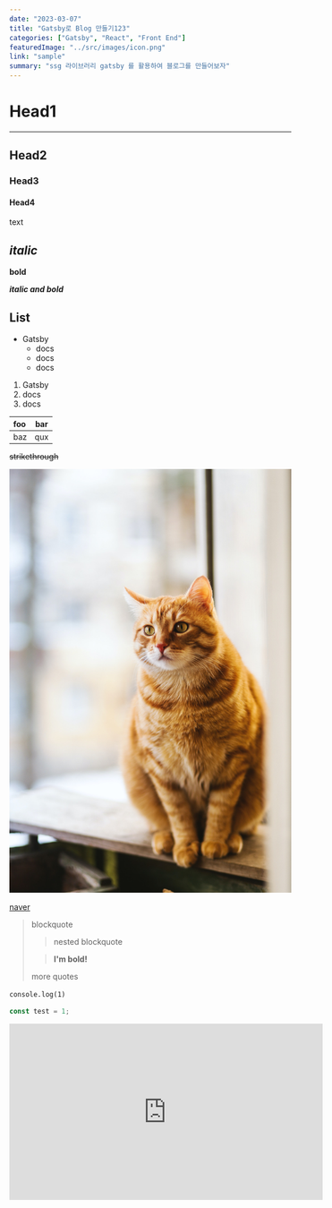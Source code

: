 ```yaml
---
date: "2023-03-07"
title: "Gatsby로 Blog 만들기123"
categories: ["Gatsby", "React", "Front End"]
featuredImage: "../src/images/icon.png"
link: "sample"
summary: "ssg 라이브러리 gatsby 를 활용하여 블로그를 만들어보자"
---
```


# Head1

---

## Head2

### Head3

#### Head4

text

## _italic_

**bold**

**_italic and bold_**

## List

- Gatsby
  - docs
  - docs
  - docs

1. Gatsby
2. docs
3. docs

| foo | bar |
| :-- | :-: |
| baz | qux |

~~strikethrough~~

![alt text](../src//images//cat.jpg)

[naver](https://www.naver.com)

> blockquote
>
> > nested blockquote
>
> > **I'm bold!**
>
> more quotes

`console.log(1)`

```jsx
const test = 1;
```

<iframe width="560" height="315" src="https://www.youtube.com/embed/4n0xNbfJLR8" frameborder="0" allowfullscreen></iframe>
